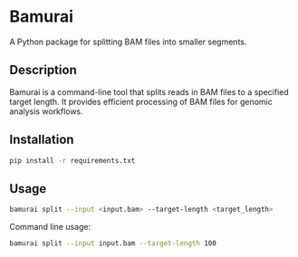# Bamurai

A Python package for splitting BAM files into smaller segments.

## Description

Bamurai is a command-line tool that splits reads in BAM files to a specified target length. It provides efficient processing of BAM files for genomic analysis workflows.

## Installation

```bash
pip install -r requirements.txt
```

## Usage

```bash
bamurai split --input <input.bam> --target-length <target_length>
```

Command line usage:
```bash
bamurai split --input input.bam --target-length 100
```
